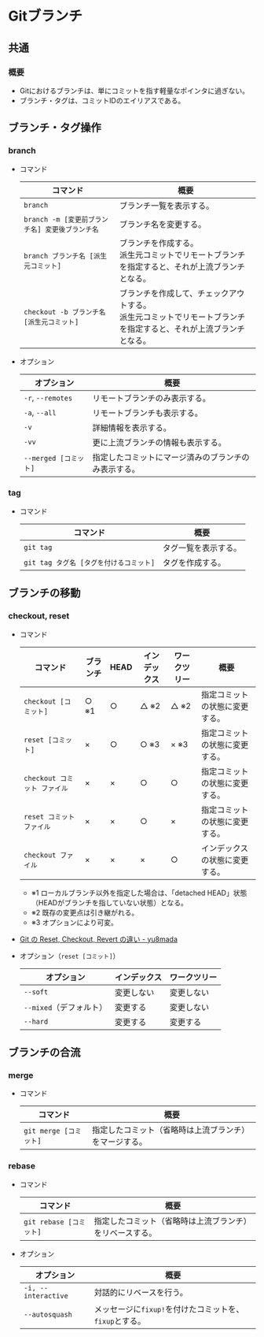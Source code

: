 # Gitブランチ

## 共通

### 概要

- Gitにおけるブランチは、単にコミットを指す軽量なポインタに過ぎない。
- ブランチ・タグは、コミットIDのエイリアスである。

## ブランチ・タグ操作

### branch

- コマンド

  | コマンド                                        | 概要                                                         |
  | ----------------------------------------------- | ------------------------------------------------------------ |
  | `branch`                                        | ブランチ一覧を表示する。                                     |
  | `branch -m [変更前ブランチ名] 変更後ブランチ名` | ブランチ名を変更する。                                       |
  | `branch ブランチ名 [派生元コミット]`            | ブランチを作成する。<br />派生元コミットでリモートブランチを指定すると、それが上流ブランチとなる。 |
  | `checkout -b ブランチ名 [派生元コミット]`       | ブランチを作成して、チェックアウトする。 <br />派生元コミットでリモートブランチを指定すると、それが上流ブランチとなる。 |

- オプション

  | オプション            | 概要                                                 |
  | --------------------- | ---------------------------------------------------- |
  | `-r`, `--remotes`     | リモートブランチのみ表示する。                       |
  | `-a`, `--all`         | リモートブランチも表示する。                         |
  | `-v`                  | 詳細情報を表示する。                                 |
  | `-vv`                 | 更に上流ブランチの情報も表示する。                   |
  | `--merged [コミット]` | 指定したコミットにマージ済みのブランチのみ表示する。 |

### tag

- コマンド

  | コマンド                                | 概要                 |
  | --------------------------------------- | -------------------- |
  | `git tag`                               | タグ一覧を表示する。 |
  | `git tag タグ名 [タグを付けるコミット]` | タグを作成する。     |

## ブランチの移動

### checkout, reset

- コマンド

  | コマンド                     | ブランチ    | HEAD       | インデックス | ワークツリー | 概要                                                         |
  | ---------------------------- | ----------- | ---------- | ------------ | ------------ | ------------------------------------------------------------ |
  | `checkout [コミット]`        | ○ ※1 | ○   | △ ※2 | △ ※2 | 指定コミットの状態に変更する。                            |
  | `reset [コミット]`           | ×  | ○   | ○ ※3 | × ※3 | 指定コミットの状態に変更する。                           |
  | `checkout コミット ファイル` | ×  | × | ○     | ○     | 指定コミットの状態に変更する。                 |
  | `reset コミット ファイル`  | ×  | × | ○     | ×   | 指定コミットの状態に変更する。 |
  | `checkout ファイル` | × | × | × | ○ | インデックスの状態に変更する。 |

  - ※1 ローカルブランチ以外を指定した場合は、「detached HEAD」状態（HEADがブランチを指していない状態）となる。
  - ※2 既存の変更点は引き継がれる。
  - ※3 オプションにより可変。

- [Git の Reset, Checkout, Revert の違い - yu8mada](https://yu8mada.com/2018/06/01/the-difference-between-reset-checkout-and-revert-in-git/)

- オプション（`reset [コミット]`）

  | オプション              | インデックス | ワークツリー |
  | ----------------------- | ------------ | ------------ |
  | `--soft`                | 変更しない   | 変更しない   |
  | `--mixed`（デフォルト） | 変更する     | 変更しない   |
  | `--hard`                | 変更する     | 変更する     |

## ブランチの合流

### merge

- コマンド

  |コマンド|概要|
  |---|---|
  |`git merge [コミット]`|指定したコミット（省略時は上流ブランチ）をマージする。|

### rebase

- コマンド

  | コマンド                | 概要                                                     |
  | ----------------------- | -------------------------------------------------------- |
  | `git rebase [コミット]` | 指定したコミット（省略時は上流ブランチ）をリベースする。 |
  
- オプション

  | オプション          | 概要                                                    |
  | ------------------- | ------------------------------------------------------- |
  | `-i, --interactive` | 対話的にリベースを行う。                                |
  | `--autosquash`      | メッセージに`fixup!`を付けたコミットを、`fixup`とする。 |
